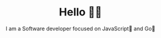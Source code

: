 <h1 align="center">Hello 👋🏾</h1>

<p align="center">
 I am a Software developer focused on JavaScript💛 and Go💙
</p>
